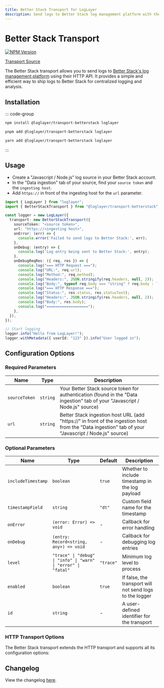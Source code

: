 ```yaml
---
title: Better Stack Transport for LogLayer
description: Send logs to Better Stack log management platform with the LogLayer logging library
---
```


# Better Stack Transport <Badge type="tip" text="Server" /> <Badge type="info" text="Deno" /> <Badge type="info" text="Bun" />

[![NPM Version](https://img.shields.io/npm/v/%40loglayer%2Ftransport-betterstack)](https://www.npmjs.com/package/@loglayer/transport-betterstack)

[Transport Source](https://github.com/loglayer/loglayer/blob/master/packages/transports/betterstack)

The Better Stack transport allows you to send logs to [Better Stack's log management platform](https://betterstack.com/log-management) using their HTTP API. It provides a simple and efficient way to ship logs to Better Stack for centralized logging and analysis.

## Installation

::: code-group

```sh [npm]
npm install @loglayer/transport-betterstack loglayer
```

```sh [pnpm]
pnpm add @loglayer/transport-betterstack loglayer
```

```sh [yarn]
yarn add @loglayer/transport-betterstack loglayer
```

:::

## Usage

- Create a "Javascript / Node.js" log source in your Better Stack account.
- In the "Data ingestion" tab of your source, find your `source token` and the `ingesting host`.
- Add `https://` in front of the ingesting host for the `url` parameter.

```typescript
import { LogLayer } from "loglayer";
import { BetterStackTransport } from "@loglayer/transport-betterstack";

const logger = new LogLayer({
  transport: new BetterStackTransport({
    sourceToken: "<source token>",
    url: "https://<ingesting host>",
    onError: (err) => {
      console.error('Failed to send logs to Better Stack:', err);
    },
    onDebug: (entry) => {
      console.log('Log entry being sent to Better Stack:', entry);
    },
    onDebugReqRes: ({ req, res }) => {
      console.log("=== HTTP Request ===");
      console.log("URL:", req.url);
      console.log("Method:", req.method);
      console.log("Headers:", JSON.stringify(req.headers, null, 2));
      console.log("Body:", typeof req.body === "string" ? req.body : `[Uint8Array: ${req.body.length} bytes]`);
      console.log("=== HTTP Response ===");
      console.log("Status:", res.status, res.statusText);
      console.log("Headers:", JSON.stringify(res.headers, null, 2));
      console.log("Body:", res.body);
      console.log("===================");
    },
  }),
});

// Start logging
logger.info("Hello from LogLayer!");
logger.withMetadata({ userId: "123" }).info("User logged in");
```

## Configuration Options

### Required Parameters

| Name | Type | Description |
|------|------|-------------|
| `sourceToken` | `string` | Your Better Stack source token for authentication (found in the "Data ingestion" tab of your "Javascript / Node.js" source) |
| `url` | `string` | Better Stack ingestion host URL (add "https://" in front of the ingestion host from the "Data ingestion" tab of your "Javascript / Node.js" source) |

### Optional Parameters

| Name | Type | Default | Description |
|------|------|---------|-------------|
| `includeTimestamp` | `boolean` | `true` | Whether to include timestamp in the log payload |
| `timestampField` | `string` | `"dt"` | Custom field name for the timestamp |
| `onError` | `(error: Error) => void` | - | Callback for error handling |
| `onDebug` | `(entry: Record<string, any>) => void` | - | Callback for debugging log entries |
| `level` | `"trace" \| "debug" \| "info" \| "warn" \| "error" \| "fatal"` | `"trace"` | Minimum log level to process |
| `enabled` | `boolean` | `true` | If false, the transport will not send logs to the logger |
| `id` | `string` | - | A user-defined identifier for the transport |

### HTTP Transport Options

The Better Stack transport extends the HTTP transport and supports all its configuration options:

<partial name="http-transport-options" />

## Changelog

View the changelog [here](./changelogs/betterstack-changelog.md).
